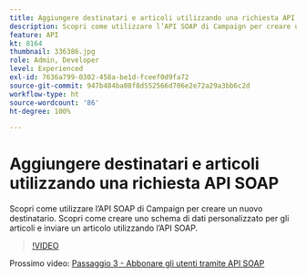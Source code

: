```yaml
---
title: Aggiungere destinatari e articoli utilizzando una richiesta API SOAP
description: Scopri come utilizzare l’API SOAP di Campaign per creare un nuovo destinatario. Scopri come creare uno schema di dati personalizzato per gli articoli e inviare un articolo utilizzando l’API SOAP.
feature: API
kt: 8164
thumbnail: 336386.jpg
role: Admin, Developer
level: Experienced
exl-id: 7636a799-0302-458a-be1d-fceef0d9fa72
source-git-commit: 947b484ba08f8d552566d706e2e72a29a3bb6c2d
workflow-type: ht
source-wordcount: '86'
ht-degree: 100%

---
```


# Aggiungere destinatari e articoli utilizzando una richiesta API SOAP

Scopri come utilizzare l’API SOAP di Campaign per creare un nuovo destinatario. Scopri come creare uno schema di dati personalizzato per gli articoli e inviare un articolo utilizzando l’API SOAP.

>[!VIDEO](https://video.tv.adobe.com/v/336386?quality=12)

Prossimo video: [Passaggio 3 - Abbonare gli utenti tramite API SOAP](/help/tutorial-use-soap-apis/subscribe-users-via-soap-api.md)